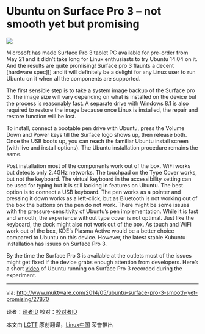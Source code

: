Ubuntu on Surface Pro 3 – not smooth yet but promising
================================================================================
![](http://www.muktware.com/wp-content/uploads/2014/05/surface_pro_3.jpg)

Microsoft has made Surface Pro 3 tablet PC available for pre-order from May 21 and it didn’t take long for Linux enthusiasts to try Ubuntu 14.04 on it. And the results are quite promising! Surface pro 3 flaunts a decent [hardware spec][] and it will definitely be a delight for any Linux user to run Ubuntu on it when all the components are supported.

The first sensible step is to take a system image backup of the Surface pro 3. The image size will vary depending on what is installed on the device but the process is reasonably fast. A separate drive with Windows 8.1 is also required to restore the image because once Linux is installed, the repair and restore function will be lost.

To install, connect a bootable pen drive with Ubuntu, press the Volume Down and Power keys till the Surface logo shows up, then release both. Once the USB boots up, you can reach the familiar Ubuntu install screen (with live and install options). The Ubuntu installation procedure remains the same.

Post installation most of the components work out of the box. WiFi works but detects only 2.4GHz networks. The touchpad on the Type Cover works, but not the keyboard. The virtual keyboard in the accessibility setting can be used for typing but it is still lacking in features on Ubuntu. The best option is to connect a USB keyboard. The pen works as a pointer and pressing it down works as a left-click, but as Bluetooth is not working out of the box the buttons on the pen do not work. There might be some issues with the pressure-sensitivity of Ubuntu’s pen implementation. While it is fast and smooth, the experience without type cover is not optimal. Just like the keyboard, the dock might also not work out of the box. As touch and WiFi work out of the box, KDE‘s Plasma Active would be a better choice compared to Ubuntu on this device. However, the latest stable Kubuntu installation has issues on Surface Pro 3.

By the time the Surface Pro 3 is available at the outlets most of the issues might get fixed if the device grabs enough attention from developers. Here’s a short [video][2] of Ubuntu running on Surface Pro 3 recorded during the experiment.

--------------------------------------------------------------------------------

via: http://www.muktware.com/2014/05/ubuntu-surface-pro-3-smooth-yet-promising/27870

译者：[译者ID](https://github.com/译者ID) 校对：[校对者ID](https://github.com/校对者ID)

本文由 [LCTT](https://github.com/LCTT/TranslateProject) 原创翻译，[Linux中国](http://linux.cn/) 荣誉推出

[1]:http://www.microsoft.com/surface/en-us/products/surface-pro-3
[2]:https://www.youtube.com/watch?v=mRH-c2_kDA4